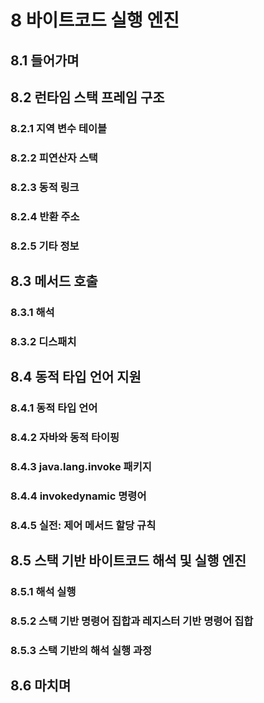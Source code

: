# 8 바이트코드 실행 엔진

## 8.1 들어가며

## 8.2 런타임 스택 프레임 구조

### 8.2.1 지역 변수 테이블

### 8.2.2 피연산자 스택

### 8.2.3 동적 링크

### 8.2.4 반환 주소

### 8.2.5 기타 정보

## 8.3 메서드 호출

### 8.3.1 해석

### 8.3.2 디스패치

## 8.4 동적 타입 언어 지원

### 8.4.1 동적 타입 언어

### 8.4.2 자바와 동적 타이핑

### 8.4.3 java.lang.invoke 패키지

### 8.4.4 invokedynamic 명령어

### 8.4.5 실전: 제어 메서드 할당 규칙

## 8.5 스택 기반 바이트코드 해석 및 실행 엔진

### 8.5.1 해석 실행

### 8.5.2 스택 기반 명령어 집합과 레지스터 기반 명령어 집합

### 8.5.3 스택 기반의 해석 실행 과정

## 8.6 마치며
